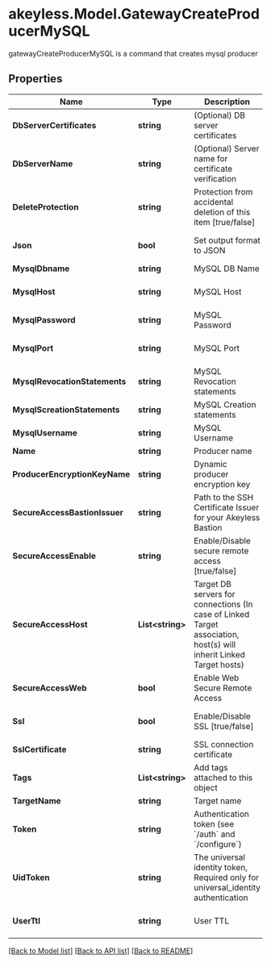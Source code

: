 # akeyless.Model.GatewayCreateProducerMySQL
gatewayCreateProducerMySQL is a command that creates mysql producer

## Properties

Name | Type | Description | Notes
------------ | ------------- | ------------- | -------------
**DbServerCertificates** | **string** | (Optional) DB server certificates | [optional] 
**DbServerName** | **string** | (Optional) Server name for certificate verification | [optional] 
**DeleteProtection** | **string** | Protection from accidental deletion of this item [true/false] | [optional] 
**Json** | **bool** | Set output format to JSON | [optional] [default to false]
**MysqlDbname** | **string** | MySQL DB Name | [optional] 
**MysqlHost** | **string** | MySQL Host | [optional] [default to "127.0.0.1"]
**MysqlPassword** | **string** | MySQL Password | [optional] 
**MysqlPort** | **string** | MySQL Port | [optional] [default to "3306"]
**MysqlRevocationStatements** | **string** | MySQL Revocation statements | [optional] 
**MysqlScreationStatements** | **string** | MySQL Creation statements | [optional] 
**MysqlUsername** | **string** | MySQL Username | [optional] 
**Name** | **string** | Producer name | 
**ProducerEncryptionKeyName** | **string** | Dynamic producer encryption key | [optional] 
**SecureAccessBastionIssuer** | **string** | Path to the SSH Certificate Issuer for your Akeyless Bastion | [optional] 
**SecureAccessEnable** | **string** | Enable/Disable secure remote access [true/false] | [optional] 
**SecureAccessHost** | **List&lt;string&gt;** | Target DB servers for connections (In case of Linked Target association, host(s) will inherit Linked Target hosts) | [optional] 
**SecureAccessWeb** | **bool** | Enable Web Secure Remote Access | [optional] [default to false]
**Ssl** | **bool** | Enable/Disable SSL [true/false] | [optional] [default to false]
**SslCertificate** | **string** | SSL connection certificate | [optional] 
**Tags** | **List&lt;string&gt;** | Add tags attached to this object | [optional] 
**TargetName** | **string** | Target name | [optional] 
**Token** | **string** | Authentication token (see &#x60;/auth&#x60; and &#x60;/configure&#x60;) | [optional] 
**UidToken** | **string** | The universal identity token, Required only for universal_identity authentication | [optional] 
**UserTtl** | **string** | User TTL | [optional] [default to "60m"]

[[Back to Model list]](../README.md#documentation-for-models) [[Back to API list]](../README.md#documentation-for-api-endpoints) [[Back to README]](../README.md)

